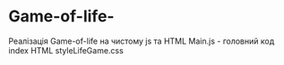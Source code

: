 # Game-of-life-
Реалізація Game-of-life на чистому js та HTML
Main.js - головний код
index HTML
styleLifeGame.css

